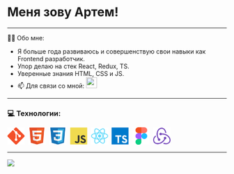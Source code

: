 <h1>Меня зову Артем!</h1>
<hr/>
👨‍💻 Обо мне:
<ul>
  <li>Я больше года развиваюсь и совершенствую свои навыки как Frontend разработчик.</li>
  <li>Упор делаю на стек React, Redux, TS.</li>
  <li>Уверенные знания HTML, CSS и JS.</li>
  <li>📫 Для связи со мной: <a dir="auto" href="https://t.me/xrisonx"><img target="_blank" style="width: 25px; height: 25px" src="https://media1.giphy.com/media/ZcdZ7ldgeIhfesqA6E/giphy.gif?cid=ecf05e47i6k01jrfk3ci31zhxu43wrmjuj2m34nnvkj6itgp&rid=giphy.gif&ct=s"/></a></li>
</ul>
<hr/>
<h3 dir="auto">💻 Технологии:</h3>
<div dir="auto">
  <a target="_blank" rel="noopener noreferrer" href="https://github.com/devicons/devicon/blob/master/icons/git/git-original.svg"><img src="https://github.com/devicons/devicon/raw/master/icons/git/git-original.svg" title="git" alt="git" style="max-width: 100%;" width="40" height="40"></a>&nbsp;
  <a target="_blank" rel="noopener noreferrer" href="https://github.com/devicons/devicon/blob/master/icons/html5/html5-original.svg"><img src="https://github.com/devicons/devicon/raw/master/icons/html5/html5-original.svg" title="html5" alt="html5" style="max-width: 100%;" width="40" height="40"></a>&nbsp;
  <a target="_blank" rel="noopener noreferrer" href="https://github.com/devicons/devicon/blob/master/icons/css3/css3-original.svg"><img src="https://github.com/devicons/devicon/raw/master/icons/css3/css3-original.svg" title="css" alt="css" style="max-width: 100%;" width="40" height="40"></a>&nbsp;
  <a target="_blank" rel="noopener noreferrer" href="https://github.com/devicons/devicon/blob/master/icons/javascript/javascript-original.svg"><img src="https://github.com/devicons/devicon/raw/master/icons/javascript/javascript-original.svg" title="javascript" alt="javascript" style="max-width: 100%;" width="40" height="40"></a>&nbsp;
  <a target="_blank" rel="noopener noreferrer" href="https://github.com/devicons/devicon/blob/master/icons/react/react-original.svg"><img src="https://github.com/devicons/devicon/raw/master/icons/react/react-original.svg" title="reactjs" alt="reactjs" style="max-width: 100%;" width="40" height="40"></a>&nbsp;
  <a target="_blank" rel="noopener noreferrer" href="https://github.com/devicons/devicon/blob/master/icons/typescript/typescript-original.svg"><img src="https://github.com/devicons/devicon/raw/master/icons/typescript/typescript-original.svg" title="typescript" alt="typescript" style="max-width: 100%;" width="40" height="40"></a>&nbsp;
  <a target="_blank" rel="noopener noreferrer" href="https://github.com/devicons/devicon/blob/master/icons/figma/figma-original.svg"><img src="https://github.com/devicons/devicon/raw/master/icons/figma/figma-original.svg" title="figma" alt="figma" style="max-width: 100%;" width="40" height="40"></a>&nbsp;
  <a target="_blank" rel="noopener noreferrer" href="https://github.com/devicons/devicon/blob/master/icons/redux/redux-original.svg"><img src="https://github.com/devicons/devicon/raw/master/icons/redux/redux-original.svg" title="redux" alt="redux" style="max-width: 100%;" width="40" height="40"></a>&nbsp;
</div>
<hr/>
<a href="https://github.com/anuraghazra/convoychat">
  <img height=200 align="center" src="https://github-readme-stats-rsin.vercel.app/api/top-langs?username=xr1s0nx&show_icons=true&theme=radical&card_width=1000" />
</a>
